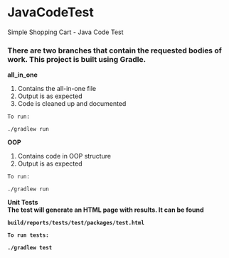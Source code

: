 # JavaCodeTest
Simple Shopping Cart - Java Code Test

### There are two branches that contain the requested bodies of work. This project is built using Gradle.
<b>all_in_one</b>
<br>
1. Contains the all-in-one file<br>
2. Output is as expected<br>
3. Code is cleaned up and documented<br>

```
To run:

./gradlew run
```

<b>OOP</b>
<br>
1. Contains code in OOP structure
2. Output is as expected
```
To run:

./gradlew run
```

<b>Unit Tests<b>
<br>
The test will generate an HTML page with results.  It can be found<br>
```
build/reports/tests/test/packages/test.html
```

```
To run tests:

./gradlew test
```

